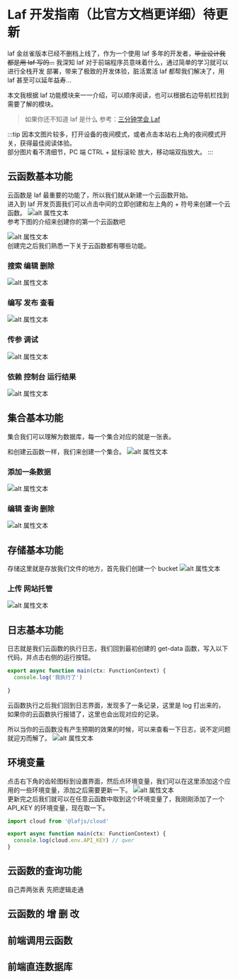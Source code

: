 # Laf 开发指南（比官方文档更详细）待更新
laf 金丝雀版本已经不删档上线了，作为一个使用 laf 多年的开发者，~~毕业设计我都是用 laf 写的...~~ 我深知 laf 对于前端程序员意味着什么，通过简单的学习就可以进行全栈开发 部署，带来了极致的开发体验，脏活累活 laf 都帮我们解决了，用 laf 甚至可以延年益寿...    

本文我根据 laf 功能模块来一一介绍，可以顺序阅读，也可以根据右边导航栏找到需要了解的模块。
> 如果你还不知道 laf 是什么 参考：[三分钟学会 Laf](https://zuofeng59556.github.io/my-blog/pages/quickStart/laf/)    

:::tip
因本文图片较多，打开设备的夜间模式，或者点击本站右上角的夜间模式开关，获得最佳阅读体验。   
部分图片看不清细节，PC 端 CTRL + 鼠标滚轮 放大，移动端双指放大。
:::

## 云函数基本功能  
云函数是 laf 最重要的功能了，所以我们就从新建一个云函数开始。    
进入到 laf 开发页面我们可以点击中间的立即创建和左上角的 + 符号来创建一个云函数。
![alt 属性文本](./image/1.png)   
参考下图的介绍来创建你的第一个云函数吧   

![alt 属性文本](./image/2.png)   
创建完之后我们熟悉一下关于云函数都有哪些功能。  
### 搜索 编辑 删除
![alt 属性文本](./image/3.png)   
### 编写 发布 查看
![alt 属性文本](./image/4.png)   
### 传参 调试
![alt 属性文本](./image/5.png)   
### 依赖 控制台 运行结果
![alt 属性文本](./image/6.png)   


## 集合基本功能
集合我们可以理解为数据库，每一个集合对应的就是一张表。   

和创建云函数一样，我们来创建一个集合。
![alt 属性文本](./image/7.png)   

### 添加一条数据
![alt 属性文本](./image/8.png)   
### 编辑 查询 删除
![alt 属性文本](./image/9.png)   

## 存储基本功能
存储这里就是存放我们文件的地方，首先我们创建一个 bucket 
![alt 属性文本](./image/10.png)   
### 上传 网站托管
![alt 属性文本](./image/11.png)   

## 日志基本功能
日志就是我们云函数的执行日志，我们回到最初创建的 get-data 函数，写入以下代码，并点击右侧的运行按钮。
```js
export async function main(ctx: FunctionContext) {
  console.log('我执行了')
 
}
```
云函数执行之后我们回到日志界面，发现多了一条记录，这里是 log 打出来的，如果你的云函数执行报错了，这里也会出现对应的记录。   

所以当你的云函数没有产生预期的效果的时候，可以来查看一下日志，说不定问题就迎刃而解了。
![alt 属性文本](./image/12.png)   

## 环境变量
点击右下角的齿轮图标到设置界面，然后点环境变量，我们可以在这里添加这个应用的一些环境变量，添加之后需要更新一下。
![alt 属性文本](./image/13.png)   
更新完之后我们就可以在任意云函数中取到这个环境变量了，我刚刚添加了一个 API_KEY 的环境变量，现在取一下。
```js
import cloud from '@lafjs/cloud'

export async function main(ctx: FunctionContext) {
  console.log(cloud.env.API_KEY) // qwer
}
```

## 云函数的查询功能
自己弄两张表 先把逻辑走通
## 云函数的 增 删 改

## 前端调用云函数

## 前端直连数据库